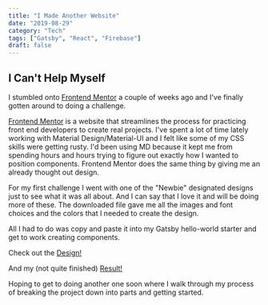 ```yaml
---
title: "I Made Another Website"
date: "2019-08-29"
category: "Tech"
tags: ["Gatsby", "React", "Firebase"]
draft: false
---
```


## I Can't Help Myself

I stumbled onto [Frontend Mentor](https://www.frontendmentor.io) a couple of weeks ago and I've finally gotten around to doing a challenge. 

[Frontend Mentor](https://www.frontendmentor.io) is a website that streamlines the process for practicing front end developers to create real projects. I've spent a lot of time lately working with Material Design/Material-UI and I felt like some of my CSS skills were getting rusty. I'd been using MD because it kept me from spending hours and hours trying to figure out exactly how I wanted to position components. Frontend Mentor does the same thing by giving me an already thought out design.

For my first challenge I went with one of the "Newbie" designated designs just to see what it was all about. And I can say that I love it and will be doing more of these. The downloaded file gave me all the images and font choices and the colors that I needed to create the design.

All I had to do was copy and paste it into my Gatsby hello-world starter and get to work creating components.

Check out the [Design!](https://beta.frontendmentor.io/challenges/intro-component-with-signup-form-5cf91bd49edda32581d28fd1)

And my (not quite finished) [Result!](https://alilynnefrontendmentor.firebaseapp.com/)

Hoping to get to doing another one soon where I walk through my process of breaking the project down into parts and getting started.